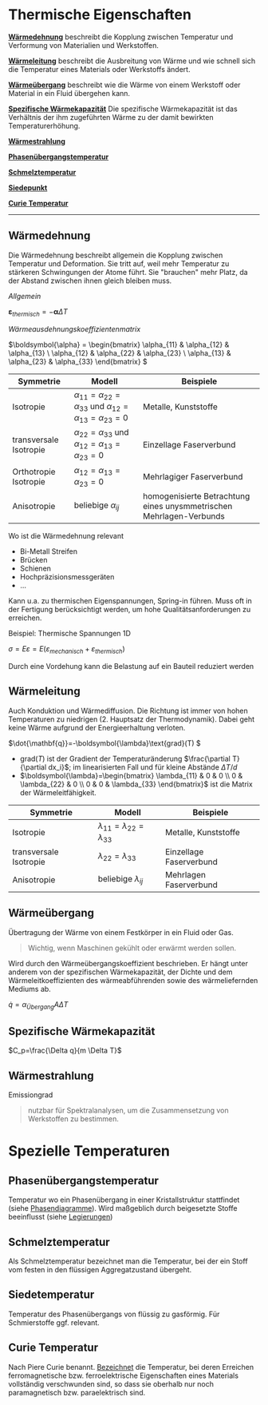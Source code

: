 # Thermische Eigenschaften

[**Wärmedehnung**](@ref "Wärmedehnung") beschreibt die Kopplung zwischen Temperatur und Verformung von Materialien und Werkstoffen.

[**Wärmeleitung**](@ref "Wärmeleitung") beschreibt die Ausbreitung von Wärme und wie schnell sich die Temperatur eines Materials oder Werkstoffs ändert.

[**Wärmeübergang**](@ref "Wärmeübergang") beschreibt wie die Wärme von einem Werkstoff oder Material in ein Fluid übergehen kann.

[**Spezifische Wärmekapazität**](@ref "Spezifische Wärmekapazität") Die spezifische Wärmekapazität ist das Verhältnis der ihm zugeführten Wärme zu der damit bewirkten Temperaturerhöhung.

[**Wärmestrahlung**](@ref "Wärmestrahlung")

[**Phasenübergangstemperatur**](@ref "Phasenübergangstemperatur")

[**Schmelztemperatur**](@ref "Schmelztemperatur")

[**Siedepunkt**](@ref "Siedepunkt")

[**Curie Temperatur**](@ref "Curie Temperatur")


---

## Wärmedehnung
Die Wärmedehnung beschreibt allgemein die Kopplung zwischen Temperatur und Deformation. Sie tritt auf, weil mehr Temperatur zu stärkeren Schwingungen der Atome führt. Sie "brauchen" mehr Platz, da der Abstand zwischen ihnen gleich bleiben muss.

_Allgemein_

$\boldsymbol{\varepsilon}_{thermisch}=-\boldsymbol{\alpha}\Delta T$

_Wärmeausdehnungskoeffizientenmatrix_

$\boldsymbol{\alpha} = 
\begin{bmatrix}
\alpha_{11} & \alpha_{12} & \alpha_{13} \\
\alpha_{12} & \alpha_{22} & \alpha_{23} \\
\alpha_{13} & \alpha_{23} & \alpha_{33}
\end{bmatrix}
$

| Symmetrie | Modell | Beispiele |
|---|---|---|
| Isotropie | $\alpha_{11}=\alpha_{22}=\alpha_{33}$ und $\alpha_{12}=\alpha_{13}=\alpha_{23}=0$ | Metalle, Kunststoffe|
| transversale Isotropie | $\alpha_{22}=\alpha_{33}$ und $\alpha_{12}=\alpha_{13}=\alpha_{23}=0$| Einzellage Faserverbund |
| Orthotropie Isotropie | $\alpha_{12}=\alpha_{13}=\alpha_{23}=0$| Mehrlagiger Faserverbund |
| Anisotropie | beliebige $\alpha_{ij}$ | homogenisierte Betrachtung eines unysmmetrischen Mehrlagen-Verbunds |

Wo ist die Wärmedehnung relevant
- Bi-Metall Streifen
- Brücken
- Schienen
- Hochpräzisionsmessgeräten
- ...

Kann u.a. zu thermischen Eigenspannungen, Spring-in führen. Muss oft in der Fertigung berücksichtigt werden, um hohe Qualitätsanforderungen zu erreichen.

Beispiel: Thermische Spannungen 1D

$\sigma = E \varepsilon = E (\varepsilon_{mechanisch}+\varepsilon_{thermisch})$

Durch eine Vordehung kann die Belastung auf ein Bauteil reduziert werden

## Wärmeleitung
Auch Konduktion und Wärmediffusion. Die Richtung ist immer von hohen Temperaturen zu niedrigen (2. Hauptsatz der Thermodynamik). Dabei geht keine Wärme aufgrund der Energieerhaltung verloten.

$\dot{\mathbf{q}}=-\boldsymbol{\lambda}\text{grad}(T) $

- $\text{grad}(T)$ ist der Gradient der Temperaturänderung $\frac{\partial T}{\partial dx_i}$; im linearisierten Fall und für kleine Abstände $\Delta T / d$
- $\boldsymbol{\lambda}=\begin{bmatrix}
\lambda_{11} & 0 & 0 \\
0 & \lambda_{22} & 0 \\
0 & 0 & \lambda_{33}
\end{bmatrix}$
ist die Matrix der Wärmeleitfähigkeit.



| Symmetrie | Modell | Beispiele |
|---|---|---|
| Isotropie | $\lambda_{11}=\lambda_{22}=\lambda_{33}$ | Metalle, Kunststoffe|
| transversale Isotropie  | $\lambda_{22}=\lambda_{33}$ | Einzellage Faserverbund |
| Anisotropie | beliebige $\lambda_{ij}$ | Mehrlagen Faserverbund |

## Wärmeübergang

Übertragung der Wärme von einem Festkörper in ein Fluid oder Gas. 

>Wichtig, wenn Maschinen gekühlt oder erwärmt werden sollen. 

Wird durch den Wärmeübergangskoeffizient beschrieben. Er hängt unter anderem  von der spezifischen Wärmekapazität, der Dichte und dem Wärmeleitkoeffizienten des wärmeabführenden sowie des wärmeliefernden Mediums ab.

$\dot{q}=\alpha_{Übergang}A\Delta T$

## Spezifische Wärmekapazität

$C_p=\frac{\Delta q}{m \Delta T}$

## Wärmestrahlung
Emissiongrad
>nutzbar für Spektralanalysen, um die Zusammensetzung von Werkstoffen zu bestimmen. 


# Spezielle Temperaturen

## Phasenübergangstemperatur
Temperatur wo ein Phasenübergang in einer Kristallstruktur stattfindet (siehe [Phasendiagramme](@ref "Phasendiagamme")). Wird maßgeblich durch beigesetzte Stoffe beeinflusst (siehe [Legierungen](@ "Legierungen"))

## Schmelztemperatur
Als Schmelztemperatur bezeichnet man die Temperatur, bei der ein Stoff vom festen in den flüssigen Aggregatzustand übergeht. 

## Siedetemperatur

Temperatur des Phasenübergangs von flüssig zu gasförmig. Für Schmierstoffe ggf. relevant.

## Curie Temperatur
Nach Piere Curie benannt. [Bezeichnet](https://de.wikipedia.org/wiki/Curie-Temperatur) die Temperatur, bei deren Erreichen ferromagnetische bzw. ferroelektrische Eigenschaften eines Materials vollständig verschwunden sind, so dass sie oberhalb nur noch paramagnetisch bzw. paraelektrisch sind. 